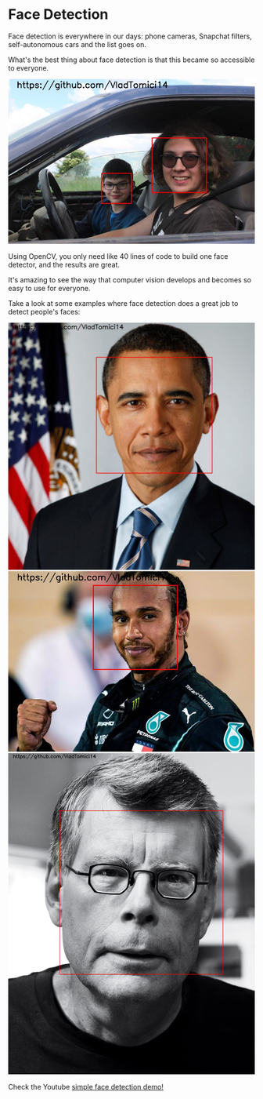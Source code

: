 # Face Detection 
Face detection is everywhere in our days: phone cameras, Snapchat filters, self-autonomous cars and the list goes on.

What's the best thing about face detection is that this became so accessible to everyone. 

![Robert and Paul](outputs/output2.jpg)

Using OpenCV, you only need like 40 lines of code to build one face detector, and the results are great. 

It's amazing to see the way that computer vision develops and becomes so easy to use for everyone.

Take a look at some examples where face detection does a great job to detect people's faces:

![Barack Obama](outputs/output6.jpg)
![Lewis Hamilton](outputs/output7.jpg)
![Stephen King](outputs/output8.jpg)

Check the Youtube [simple face detection demo!](https://youtu.be/c2FWFGIWlik)
